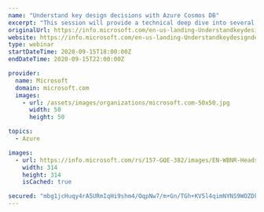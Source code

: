 ```yaml
---
name: "Understand key design decisions with Azure Cosmos DB"
excerpt: "This session will provide a technical deep dive into several topics that are important for building a solution with Azure Cosmos DB. You will learn key considerations that need to be understood to make sure your projects get started successfully."
originalUrl: https://info.microsoft.com/en-us-landing-UnderstandkeydesigndecisionswithAzureCosmosDB-sep15-none.html
website: https://info.microsoft.com/en-us-landing-UnderstandkeydesigndecisionswithAzureCosmosDB-sep15-none.html
type: webinar
startDateTime: 2020-09-15T18:00:00Z
endDateTime: 2020-09-15T22:00:00Z

provider:
  name: Microsoft
  domain: microsoft.com
  images:
    - url: /assets/images/organizations/microsoft.com-50x50.jpg
      width: 50
      height: 50

topics:
  - Azure

images:
  - url: https://info.microsoft.com/rs/157-GQE-382/images/EN-WBNR-Headshot-sreeSRDEM35840.jpg
    width: 314
    height: 314
    isCached: true

secured: "mbg1jcHuqy4rA5URmIqHi9shm4/OqpNw7/m+Gn/TGh+KV5l4qimNYNS9WOZDkj30sVMyZPjuPsZ32SeeFvD9lqz/LqKIFvxLGQlzbzLtFRyqLRtMW8T768rRZNS8F1gWeL4FdPPFB5SSz8c6A2UCFhZC2j9XBCF6myY4YTQ1cLJxvY+obVy6MMm52tGYTyjuaRxILiz0ZiykWLpEbPiBN0O3dYnjN6KWrUP7EW4HmDudDP8Mdea5lYu3n/We5b8Yzcx5oJIyBWF7PffFCeurfFG4UTSsTQYzHpj/rI6xD5h902STfHr3Gpgz3UHCYjHnm0GPcT0QYpKaEFOT7xb7vw==;rfySs3uCqZl/ylhj6kj2tQ=="
---
```


